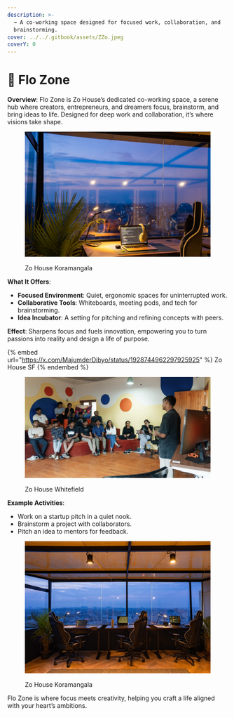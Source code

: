 ```yaml
---
description: >-
  → A co-working space designed for focused work, collaboration, and
  brainstorming.
cover: ../../.gitbook/assets/ZZo.jpeg
coverY: 0
---
```


# 📍 Flo Zone

**Overview**: Flo Zone is Zo House’s dedicated co-working space, a serene hub where creators, entrepreneurs, and dreamers focus, brainstorm, and bring ideas to life. Designed for deep work and collaboration, it’s where visions take shape.

<figure><img src="../../.gitbook/assets/image.png" alt=""><figcaption><p>Zo House Koramangala</p></figcaption></figure>

**What It Offers**:

* **Focused Environment**: Quiet, ergonomic spaces for uninterrupted work.
* **Collaborative Tools**: Whiteboards, meeting pods, and tech for brainstorming.
* **Idea Incubator**: A setting for pitching and refining concepts with peers.

**Effect**: Sharpens focus and fuels innovation, empowering you to turn passions into reality and design a life of purpose.

{% embed url="https://x.com/MajumderDibyo/status/1928744962297925925" %}
Zo House SF
{% endembed %}

<figure><img src="../../.gitbook/assets/image (3).png" alt=""><figcaption><p>Zo House Whitefield</p></figcaption></figure>

**Example Activities**:

* Work on a startup pitch in a quiet nook.
* Brainstorm a project with collaborators.
* Pitch an idea to mentors for feedback.

<figure><img src="../../.gitbook/assets/image (14).png" alt=""><figcaption><p>Zo House Koramangala</p></figcaption></figure>

Flo Zone is where focus meets creativity, helping you craft a life aligned with your heart’s ambitions.
